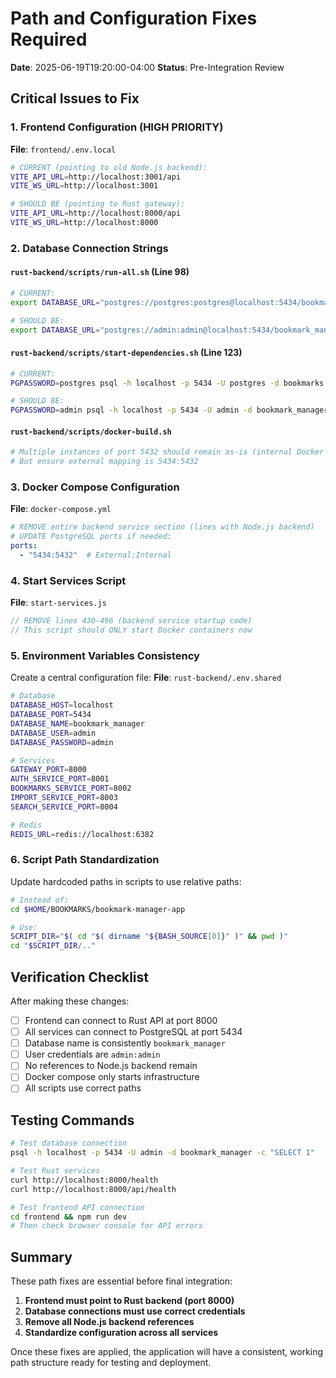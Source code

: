 # Path and Configuration Fixes Required
**Date**: 2025-06-19T19:20:00-04:00
**Status**: Pre-Integration Review

## Critical Issues to Fix

### 1. Frontend Configuration (HIGH PRIORITY)
**File**: `frontend/.env.local`
```bash
# CURRENT (pointing to old Node.js backend):
VITE_API_URL=http://localhost:3001/api
VITE_WS_URL=http://localhost:3001

# SHOULD BE (pointing to Rust gateway):
VITE_API_URL=http://localhost:8000/api
VITE_WS_URL=http://localhost:8000
```

### 2. Database Connection Strings

#### `rust-backend/scripts/run-all.sh` (Line 98)
```bash
# CURRENT:
export DATABASE_URL="postgres://postgres:postgres@localhost:5434/bookmarks"

# SHOULD BE:
export DATABASE_URL="postgres://admin:admin@localhost:5434/bookmark_manager"
```

#### `rust-backend/scripts/start-dependencies.sh` (Line 123)
```bash
# CURRENT:
PGPASSWORD=postgres psql -h localhost -p 5434 -U postgres -d bookmarks

# SHOULD BE:
PGPASSWORD=admin psql -h localhost -p 5434 -U admin -d bookmark_manager
```

#### `rust-backend/scripts/docker-build.sh`
```bash
# Multiple instances of port 5432 should remain as-is (internal Docker port)
# But ensure external mapping is 5434:5432
```

### 3. Docker Compose Configuration
**File**: `docker-compose.yml`
```yaml
# REMOVE entire backend service section (lines with Node.js backend)
# UPDATE PostgreSQL ports if needed:
ports:
  - "5434:5432"  # External:Internal
```

### 4. Start Services Script
**File**: `start-services.js`
```javascript
// REMOVE lines 430-496 (backend service startup code)
// This script should ONLY start Docker containers now
```

### 5. Environment Variables Consistency

Create a central configuration file:
**File**: `rust-backend/.env.shared`
```bash
# Database
DATABASE_HOST=localhost
DATABASE_PORT=5434
DATABASE_NAME=bookmark_manager
DATABASE_USER=admin
DATABASE_PASSWORD=admin

# Services
GATEWAY_PORT=8000
AUTH_SERVICE_PORT=8001
BOOKMARKS_SERVICE_PORT=8002
IMPORT_SERVICE_PORT=8003
SEARCH_SERVICE_PORT=8004

# Redis
REDIS_URL=redis://localhost:6382
```

### 6. Script Path Standardization

Update hardcoded paths in scripts to use relative paths:
```bash
# Instead of:
cd $HOME/BOOKMARKS/bookmark-manager-app

# Use:
SCRIPT_DIR="$( cd "$( dirname "${BASH_SOURCE[0]}" )" && pwd )"
cd "$SCRIPT_DIR/.."
```

## Verification Checklist

After making these changes:

- [ ] Frontend can connect to Rust API at port 8000
- [ ] All services can connect to PostgreSQL at port 5434
- [ ] Database name is consistently `bookmark_manager`
- [ ] User credentials are `admin:admin`
- [ ] No references to Node.js backend remain
- [ ] Docker compose only starts infrastructure
- [ ] All scripts use correct paths

## Testing Commands

```bash
# Test database connection
psql -h localhost -p 5434 -U admin -d bookmark_manager -c "SELECT 1"

# Test Rust services
curl http://localhost:8000/health
curl http://localhost:8000/api/health

# Test frontend API connection
cd frontend && npm run dev
# Then check browser console for API errors
```

## Summary

These path fixes are essential before final integration:
1. **Frontend must point to Rust backend (port 8000)**
2. **Database connections must use correct credentials**
3. **Remove all Node.js backend references**
4. **Standardize configuration across all services**

Once these fixes are applied, the application will have a consistent, working path structure ready for testing and deployment.